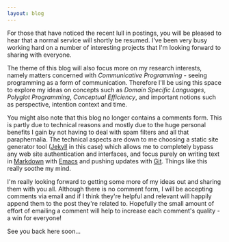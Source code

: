 ```yaml
---
layout: blog
---
```


For those that have noticed the recent lull in postings, you will be
pleased to hear that a normal service will shortly be resumed. I've been very
busy working hard on a number of interesting projects that I'm looking
forward to sharing with everyone.

The theme of this blog will also focus more on my research interests,
namely matters concerned with _Communicative Programming_ - seeing programming
as a form of communication. Therefore I'll be using this space to
explore my ideas on concepts such as _Domain Specific Languages_, _Polyglot
Programming_, _Conceptual Efficiency_, and important notions such as
perspective, intention context and time.

You might also note that this blog no longer contains a comments
form. This is partly due to technical reasons and mostly due to the
huge personal benefits I gain by not having to deal with spam filters
and all that paraphernalia. The technical aspects are down to me
choosing a static site generator tool ([Jekyll][1] in this case) which
allows me to completely bypass any web site authentication and interfaces, and
focus purely on writing text in [Markdown][4] with [Emacs][2] and pushing updates with [Git][3]. Things
like this really soothe my mind.


I'm really looking forward to getting some more of my ideas out and
sharing them with you all. Although there is no comment form, I will
be accepting comments via email and if I think they're helpful and relevant will happily append them to the post they're
related to. Hopefully the small amount of effort of emailing a comment
will help to increase each comment's quality - a win for everyone!

See you back here soon...



[1]: http://github.com/mojombo/jekyll/
[2]: http://www.gnu.org/software/emacs/
[3]: http://git-scm.org/
[4]: http://daringfireball.net/projects/markdown/


